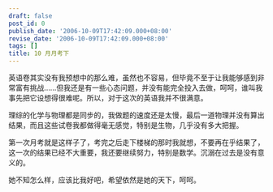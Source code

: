 ```yaml
---
draft: false
post_id: 0
publish_date: '2006-10-09T17:42:09.000+08:00'
revise_date: '2006-10-09T17:42:09.000+08:00'
tags: []
title: 10 月月考下
---
```


英语卷其实没有我预想中的那么难，虽然也不容易，但毕竟不至于让我能够感到非常富有挑战……但我还是有一些心态问题，并没有能完全投入去做，呵呵，谁叫我事先把它设想得很难呢。所以，对于这次的英语我并不很满意。

理综的化学与物理都是同步的，我做题的速度还是太慢，最后一道物理并没有算出结果，而且这些试卷我都做得毫无感觉，特别是生物，几乎没有多大把握。

第一次月考就是这样子了，考完之后走下楼梯的那时我就想，不要再在乎结果了，这一次的结果已经不大重要，我还要继续努力，特别是数学。沉溺在过去是没有意义的。

她不知怎么样，应该比我好吧，希望依然是她的天下，呵呵。
